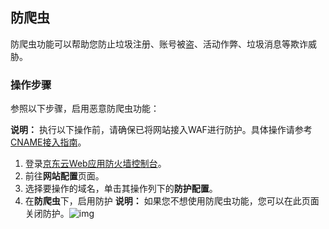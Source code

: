 ## 防爬虫

防爬虫功能可以帮助您防止垃圾注册、账号被盗、活动作弊、垃圾消息等欺诈威胁。

### **操作步骤**

参照以下步骤，启用恶意防爬虫功能：

**说明：** 执行以下操作前，请确保已将网站接入WAF进行防护。具体操作请参考[CNAME接入指南](file:///E:\WMM\%E5%B7%A5%E4%BD%9C%E6%80%BB%E7%BB%93\WAF%E6%96%87%E6%A1%A3\%E4%BA%91WAF\Introduction\%E9%98%B2%E6%8A%A4%E9%85%8D%E7%BD%AE\cn.zh-CN\%E7%94%A8%E6%88%B7%E6%8C%87%E5%8D%97\%E6%8E%A5%E5%85%A5WAF\CNAME%E6%8E%A5%E5%85%A5%E6%8C%87%E5%8D%97.md)。

1. 登录[京东云Web应用防火墙控制台](https://cloudwaf-console.jdcloud.com)。
2. 前往**网站配置**页面。
3. 选择要操作的域名，单击其操作列下的**防护配置**。
4. 在**防爬虫**下，启用防护 **说明：** 如果您不想使用防爬虫功能，您可以在此页面关闭防护。![img](https://github.com/jdcloudcom/cn/blob/dns-zhangjingfeng/waf-img/%E9%98%B2%E7%88%AC%E8%99%AB-1.png)


 
